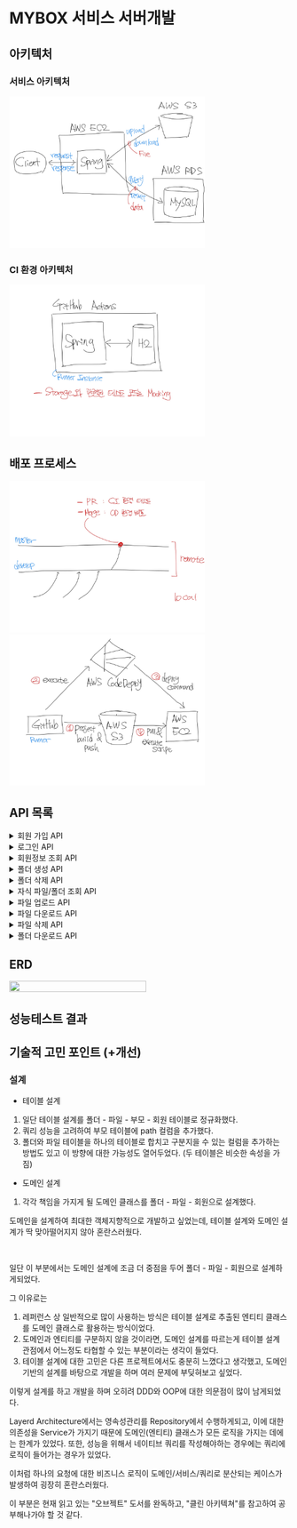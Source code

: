 # MYBOX 서비스 서버개발

## 아키텍처
### 서비스 아키텍처
<img src="./docs-img/service_architecture.jpg"  width="70%" height="50%"/>

### CI 환경 아키텍처
<img src="./docs-img/ci_env_architecture.jpg"  width="70%" height="50%"/>

## 배포 프로세스
<img src="./docs-img/branch_strategy.jpg"  width="70%" height="50%"/>
<img src="./docs-img/deploy_process.jpg"  width="70%" height="50%"/>

## API 목록

<details>
<summary> 회원 가입 API </summary>
<div markdown="1">

- method: POST
- url: /api/v1/members
- request
   ```
  {
      "id": "test_id",
      "password": "test1234!@",
      "nickname": "테스트"
   }
  ```
- response
   ```
  {
      "success": true,
      "errorCode": "00000000",
      "content": "test_id"
   }
  ```
  ```
  {
      "success": false,
      "errorCode": "MBER0001",
      "content": "Member who already exists."
   }
  ```
</div>
</details>

<details>
<summary> 로그인 API </summary>
<div markdown="1">

- method: POST
- url: /api/v1/login
- request
   ```
  {
      "id": "test_id",
      "password": "test1234!@"
   }
  ```
- response
   ```
  {
      "jwt": "strings"
   }
  ```
    ```
  {
      "success": false,
      "errorCode": "MBER0003",
      "content": "Password is invalid."
   }
  ```
</div>
</details>

<details>
<summary> 회원정보 조회 API </summary>
<div markdown="1">

- method: GET
- url: /api/v1/member
- request
   ```
  {
  }
  ```
- response
   ```
  {
      "id": "test_id",
      "nickname": "jaeseok-go",
      "usage": {
                  "B": "14873015",
                  "KB": "14524.428710",
                  "MB": "14.184012",
                  "GB": "0.013851"
                }
   }
  ```
  ```
  {
  "success": false,
  "errorCode": "MBER0002",
  "content": "Member is not found."
  }
  ```
</div>
</details>

<details>
<summary> 폴더 생성 API </summary>
<div markdown="1">

- method: POST
- url: /api/v1/members
- request
   ```
  {
      "id": "strings",
      "password": "strings"
   }
  ```
- response
   ```
  {
      "id": "strings",
      "password": "strings"
   }
  ```
</div>
</details>

<details>
<summary> 폴더 삭제 API </summary>
<div markdown="1">

- method: POST
- url: /api/v1/members
- request
   ```
  {
      "id": "strings",
      "password": "strings"
   }
  ```
- response
   ```
  {
      "id": "strings",
      "password": "strings"
   }
  ```
</div>
</details>

<details>
<summary> 자식 파일/폴더 조회 API </summary>
<div markdown="1">

- method: POST
- url: /api/v1/members
- request
   ```
  {
      "id": "strings",
      "password": "strings"
   }
  ```
- response
   ```
  {
      "id": "strings",
      "password": "strings"
   }
  ```
</div>
</details>

<details>
<summary> 파일 업로드 API </summary>
<div markdown="1">

- method: POST
- url: /api/v1/members
- request
   ```
  {
      "id": "strings",
      "password": "strings"
   }
  ```
- response
   ```
  {
      "id": "strings",
      "password": "strings"
   }
  ```
</div>
</details>

<details>
<summary> 파일 다운로드 API </summary>
<div markdown="1">

- method: POST
- url: /api/v1/members
- request
   ```
  {
      "id": "strings",
      "password": "strings"
   }
  ```
- response
   ```
  {
      "id": "strings",
      "password": "strings"
   }
  ```
</div>
</details>

<details>
<summary> 파일 삭제 API </summary>
<div markdown="1">

- method: POST
- url: /api/v1/members
- request
   ```
  {
      "id": "strings",
      "password": "strings"
   }
  ```
- response
   ```
  {
      "id": "strings",
      "password": "strings"
   }
  ```
</div>
</details>

<details>
<summary> 폴더 다운로드 API </summary>
<div markdown="1">

- method: POST
- url: /api/v1/members
- request
   ```
  {
      "id": "strings",
      "password": "strings"
   }
  ```
- response
   ```
  {
      "id": "strings",
      "password": "strings"
   }
  ```
</div>
</details>

## ERD
<img src="./docs-img/erd.png"  width="70%" height="50%"/>

## 성능테스트 결과

## 기술적 고민 포인트 (+개선)
### 설계
- 테이블 설계
1. 일단 테이블 설계를 폴더 - 파일 - 부모 - 회원 테이블로 정규화했다.
2. 쿼리 성능을 고려하여 부모 테이블에 path 컬럼을 추가했다.
3. 폴더와 파일 테이블을 하나의 테이블로 합치고 구분지을 수 있는 컬럼을 추가하는 방법도 있고 이 방향에 대한 가능성도 열어두었다.
   (두 테이블은 비슷한 속성을 가짐)



- 도메인 설계
1. 각각 책임을 가지게 될 도메인 클래스를 폴더 - 파일 - 회원으로 설계했다.


도메인을 설계하여 최대한 객체지향적으로 개발하고 싶었는데, 테이블 설계와 도메인 설계가 딱 맞아떨어지지 않아 혼란스러웠다.

<br>



일단 이 부분에서는 도메인 설계에 조금 더 중점을 두어 폴더 - 파일 - 회원으로 설계하게되었다.

그 이유로는

1. 레퍼런스 상 일반적으로 많이 사용하는 방식은 테이블 설계로 추출된 엔티티 클래스를 도메인 클래스로 활용하는 방식이었다.
2. 도메인과 엔티티를 구분하지 않을 것이라면, 도메인 설계를 따르는게 테이블 설계 관점에서 어느정도 타협할 수 있는 부분이라는 생각이 들었다. 
3. 테이블 설계에 대한 고민은 다른 프로젝트에서도 충분히 느꼈다고 생각했고, 도메인 기반의 설계를 바탕으로 개발을 하며 여러 문제에 부딪혀보고 싶었다.

이렇게 설계를 하고 개발을 하며 오히려 DDD와 OOP에 대한 의문점이 많이 남게되었다.

Layerd Architecture에서는 영속성관리를 Repository에서 수행하게되고, 이에 대한 의존성을 Service가 가지기 때문에 도메인(엔티티) 클래스가 모든 로직을 가지는 데에는 한계가 있었다.  또한, 성능을 위해서 네이티브 쿼리를 작성해야하는 경우에는 쿼리에 로직이 들어가는 경우가 있었다.

이처럼 하나의 요청에 대한 비즈니스 로직이 도메인/서비스/쿼리로 분산되는 케이스가 발생하여 굉장히 혼란스러웠다.

이 부분은 현재 읽고 있는 "오브젝트" 도서를 완독하고, "클린 아키텍쳐"를 참고하여 공부해나가야 할 것 같다.